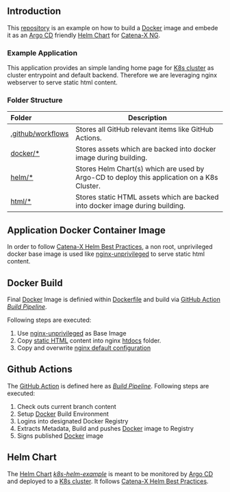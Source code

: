 ## Introduction
This [repository](https://github.com/catenax-ng/k8s-example-argo-cd-project) is an example on how to build a [Docker](https://www.docker.com) image and embede it as an [Argo CD](https://argo-cd.readthedocs.io/en/stable/) friendly [Helm Chart](http://helm.sh/) for [Catena-X NG](https://github.com/catenax-ng).

### Example Application
This application provides an simple landing home page for [K8s cluster](http://kubernetes.io/) as cluster entrypoint and default backend. Therefore we are leveraging nginx webserver to serve static html content.
### Folder Structure
| Folder              | Description                                               |
|:---------------------|----------------------------------------------------|
| [.github/workflows](.github/workflows/) | Stores all GitHub relevant items like GitHub Actions.  |
| [docker/*](docker/)  | Stores assets which are backed into docker image during building. |
| [helm/*](helm/)  | Stores Helm Chart(s) which are used by Argo-CD to deploy this application on a K8s Cluster.  |
| [html/*](html/)  | Stores static HTML assets which are backed into docker image during building. |
## Application Docker Container Image
In order to follow [Catena-X Helm Best Practices](https://catenax-ng.github.io/docs/kubernetes-basics/helm), a non root, unprivileged docker base image is used like  [nginx-unprivileged](https://hub.docker.com/r/nginxinc/nginx-unprivileged) to serve static html content. 
## Docker Build
Final [Docker](https://www.docker.com) Image is definied within [Dockerfile](Dockerfile) and build via [GitHub Action](https://docs.github.com/en/actions) *[Build Pipeline](.github/workflows/main.yml)*.

Following steps are executed:
1. Use [nginx-unprivileged](https://hub.docker.com/r/nginxinc/nginx-unprivileged) as Base Image
2. Copy [static HTML](html/) content into nginx [htdocs](https://www.nginx.com/resources/wiki/start/topics/examples/full/) folder.
3. Copy and overwrite [nginx default configuration](docker/default.conf) 
## Github Actions
The [GitHub Action](https://docs.github.com/en/actions) is defined here as *[Build Pipeline](.github/workflows/main.yml)*.
Following steps are executed:
1. Check outs current branch content
2. Setup [Docker](https://www.docker.com) Build Environment
3. Logins into designated Docker Registry
4. Extracts Metadata, Build and pushes [Docker](https://www.docker.com) image to Registry
5. Signs published [Docker](https://www.docker.com) image

## Helm Chart
The [Helm Chart](http://helm.sh/) *[k8s-helm-example](helm/k8s-helm-example/)* is meant to be monitored by [Argo CD](https://argo-cd.readthedocs.io/en/stable/) and deployed to a [K8s cluster](http://kubernetes.io/).
It follows [Catena-X Helm Best Practices](https://catenax-ng.github.io/docs/kubernetes-basics/helm).
